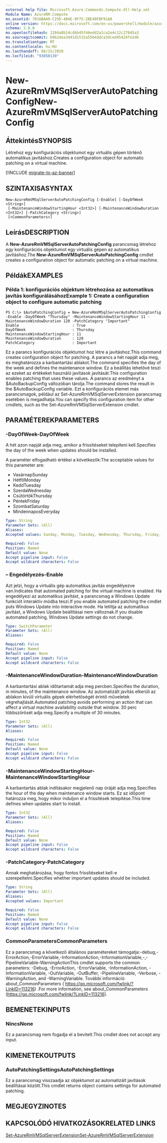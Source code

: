 ```yaml
---
external help file: Microsoft.Azure.Commands.Compute.dll-Help.xml
Module Name: AzureRM.Compute
ms.assetid: 7016BAA9-C25D-404E-9F75-2BE49FBF91A8
online version: https://docs.microsoft.com/en-us/powershell/module/azurerm.compute/new-azurermvmsqlserverautopatchingconfig
schema: 2.0.0
ms.openlocfilehash: 1204a8b14cdbb45f46edd2a1ca2e4c12c27845a3
ms.sourcegitcommit: b9b2dea3441d1532a5564ddca3dced45424fe2d6
ms.translationtype: MT
ms.contentlocale: hu-HU
ms.lasthandoff: 08/15/2020
ms.locfileid: "93850130"
---
```

# <span data-ttu-id="e8184-101">New-AzureRmVMSqlServerAutoPatchingConfig</span><span class="sxs-lookup"><span data-stu-id="e8184-101">New-AzureRmVMSqlServerAutoPatchingConfig</span></span>

## <span data-ttu-id="e8184-102">Áttekintés</span><span class="sxs-lookup"><span data-stu-id="e8184-102">SYNOPSIS</span></span>
<span data-ttu-id="e8184-103">Létrehoz egy konfigurációs objektumot egy virtuális gépen történő automatikus javításhoz.</span><span class="sxs-lookup"><span data-stu-id="e8184-103">Creates a configuration object for automatic patching on a virtual machine.</span></span>

[!INCLUDE [migrate-to-az-banner](../../includes/migrate-to-az-banner.md)]

## <span data-ttu-id="e8184-104">SZINTAXISA</span><span class="sxs-lookup"><span data-stu-id="e8184-104">SYNTAX</span></span>

```
New-AzureRmVMSqlServerAutoPatchingConfig [-Enable] [-DayOfWeek <String>]
 [-MaintenanceWindowStartingHour <Int32>] [-MaintenanceWindowDuration <Int32>] [-PatchCategory <String>]
 [<CommonParameters>]
```

## <span data-ttu-id="e8184-105">Leírás</span><span class="sxs-lookup"><span data-stu-id="e8184-105">DESCRIPTION</span></span>
<span data-ttu-id="e8184-106">A **New-AzureRmVMSqlServerAutoPatchingConfig** parancsmag létrehoz egy konfigurációs objektumot egy virtuális gépen az automatikus javításhoz.</span><span class="sxs-lookup"><span data-stu-id="e8184-106">The **New-AzureRmVMSqlServerAutoPatchingConfig** cmdlet creates a configuration object for automatic patching on a virtual machine.</span></span>

## <span data-ttu-id="e8184-107">Példák</span><span class="sxs-lookup"><span data-stu-id="e8184-107">EXAMPLES</span></span>

### <span data-ttu-id="e8184-108">Példa 1: konfigurációs objektum létrehozása az automatikus javítás konfigurálásához</span><span class="sxs-lookup"><span data-stu-id="e8184-108">Example 1: Create a configuration object to configure automatic patching</span></span>
```
PS C:\> $AutoPatchingConfig = New-AzureRmVMSqlServerAutoPatchingConfig -Enable -DayOfWeek "Thursday" -MaintenanceWindowStartingHour 11 -MaintenanceWindowDuration 120 -PatchCategory "Important"
Enable                        : True
DayOfWeek                     : Thursday
MaintenanceWindowStartingHour : 11
MaintenanceWindowDuration     : 120
PatchCategory                 : Important
```

<span data-ttu-id="e8184-109">Ez a parancs konfigurációs objektumot hoz létre a javításhoz.</span><span class="sxs-lookup"><span data-stu-id="e8184-109">This command creates configuration object for patching.</span></span>
<span data-ttu-id="e8184-110">A parancs a hét napját adja meg, és meghatározza a karbantartási ablakot.</span><span class="sxs-lookup"><span data-stu-id="e8184-110">The command specifies the day of the week and defines the maintenance window.</span></span>
<span data-ttu-id="e8184-111">Ez a beállítás lehetővé teszi az ezeket az értékeket használó javítások javítását.</span><span class="sxs-lookup"><span data-stu-id="e8184-111">This configuration enables patching that uses these values.</span></span>
<span data-ttu-id="e8184-112">A parancs az eredményt a $AutoBackupConfig változóban tárolja.</span><span class="sxs-lookup"><span data-stu-id="e8184-112">The command stores the result in the $AutoBackupConfig variable.</span></span>
<span data-ttu-id="e8184-113">Ezt a konfigurációs elemet más parancsmagok, például az Set-AzureRmVMSqlServerExtension parancsmag esetében is megadhatja.</span><span class="sxs-lookup"><span data-stu-id="e8184-113">You can specify this configuration item for other cmdlets, such as the Set-AzureRmVMSqlServerExtension cmdlet.</span></span>

## <span data-ttu-id="e8184-114">PARAMÉTEREK</span><span class="sxs-lookup"><span data-stu-id="e8184-114">PARAMETERS</span></span>

### <span data-ttu-id="e8184-115">-DayOfWeek</span><span class="sxs-lookup"><span data-stu-id="e8184-115">-DayOfWeek</span></span>
<span data-ttu-id="e8184-116">A hét azon napját adja meg, amikor a frissítéseket telepíteni kell.</span><span class="sxs-lookup"><span data-stu-id="e8184-116">Specifies the day of the week when updates should be installed.</span></span>

<span data-ttu-id="e8184-117">A paraméter elfogadható értékei a következők:</span><span class="sxs-lookup"><span data-stu-id="e8184-117">The acceptable values for this parameter are:</span></span>

- <span data-ttu-id="e8184-118">Vasárnap</span><span class="sxs-lookup"><span data-stu-id="e8184-118">Sunday</span></span>
- <span data-ttu-id="e8184-119">Hétfő</span><span class="sxs-lookup"><span data-stu-id="e8184-119">Monday</span></span>
- <span data-ttu-id="e8184-120">Kedd</span><span class="sxs-lookup"><span data-stu-id="e8184-120">Tuesday</span></span>
- <span data-ttu-id="e8184-121">Szerda</span><span class="sxs-lookup"><span data-stu-id="e8184-121">Wednesday</span></span>
- <span data-ttu-id="e8184-122">Csütörtök</span><span class="sxs-lookup"><span data-stu-id="e8184-122">Thursday</span></span>
- <span data-ttu-id="e8184-123">Péntek</span><span class="sxs-lookup"><span data-stu-id="e8184-123">Friday</span></span>
- <span data-ttu-id="e8184-124">Szombat</span><span class="sxs-lookup"><span data-stu-id="e8184-124">Saturday</span></span>
- <span data-ttu-id="e8184-125">Mindennapos</span><span class="sxs-lookup"><span data-stu-id="e8184-125">Everyday</span></span>

```yaml
Type: String
Parameter Sets: (All)
Aliases: 
Accepted values: Sunday, Monday, Tuesday, Wednesday, Thursday, Friday, Saturday, Everyday

Required: False
Position: Named
Default value: None
Accept pipeline input: False
Accept wildcard characters: False
```

### <span data-ttu-id="e8184-126">– Engedélyezés</span><span class="sxs-lookup"><span data-stu-id="e8184-126">-Enable</span></span>
<span data-ttu-id="e8184-127">Azt jelzi, hogy a virtuális gép automatikus javítás engedélyezve van.</span><span class="sxs-lookup"><span data-stu-id="e8184-127">Indicates that automated patching for the virtual machine is enabled.</span></span>
<span data-ttu-id="e8184-128">Ha engedélyezi az automatikus javítást, a parancsmag a Windows Update funkciót interaktív módba teszi.</span><span class="sxs-lookup"><span data-stu-id="e8184-128">If you enable automated patching the cmdlet puts Windows Update into interactive mode.</span></span>
<span data-ttu-id="e8184-129">Ha letiltja az automatikus javítást, a Windows Update beállításai nem változnak.</span><span class="sxs-lookup"><span data-stu-id="e8184-129">If you disable automated patching, Windows Update settings do not change.</span></span>

```yaml
Type: SwitchParameter
Parameter Sets: (All)
Aliases: 

Required: False
Position: Named
Default value: None
Accept pipeline input: False
Accept wildcard characters: False
```

### <span data-ttu-id="e8184-130">-MaintenanceWindowDuration</span><span class="sxs-lookup"><span data-stu-id="e8184-130">-MaintenanceWindowDuration</span></span>
<span data-ttu-id="e8184-131">A karbantartási ablak időtartamát adja meg percben.</span><span class="sxs-lookup"><span data-stu-id="e8184-131">Specifies the duration, in minutes, of the maintenance window.</span></span>
<span data-ttu-id="e8184-132">Az automatizált javítás elkerüli az ablakon kívüli virtuális gépek elérhetőségét érintő műveletek végrehajtását.</span><span class="sxs-lookup"><span data-stu-id="e8184-132">Automated patching avoids performing an action that can affect a virtual machine availability outside that window.</span></span>
<span data-ttu-id="e8184-133">30 perc többszörösét adja meg.</span><span class="sxs-lookup"><span data-stu-id="e8184-133">Specify a multiple of 30 minutes.</span></span>

```yaml
Type: Int32
Parameter Sets: (All)
Aliases: 

Required: False
Position: Named
Default value: None
Accept pipeline input: False
Accept wildcard characters: False
```

### <span data-ttu-id="e8184-134">-MaintenanceWindowStartingHour</span><span class="sxs-lookup"><span data-stu-id="e8184-134">-MaintenanceWindowStartingHour</span></span>
<span data-ttu-id="e8184-135">A karbantartás ablak indításakor megjelenő nap óráját adja meg.</span><span class="sxs-lookup"><span data-stu-id="e8184-135">Specifies the hour of the day when maintenance window starts.</span></span>
<span data-ttu-id="e8184-136">Ez az időpont határozza meg, hogy mikor induljon el a frissítések telepítése.</span><span class="sxs-lookup"><span data-stu-id="e8184-136">This time defines when updates start to install.</span></span>

```yaml
Type: Int32
Parameter Sets: (All)
Aliases: 

Required: False
Position: Named
Default value: None
Accept pipeline input: False
Accept wildcard characters: False
```

### <span data-ttu-id="e8184-137">-PatchCategory</span><span class="sxs-lookup"><span data-stu-id="e8184-137">-PatchCategory</span></span>
<span data-ttu-id="e8184-138">Annak meghatározása, hogy fontos frissítéseket kell-e szerepeltetni.</span><span class="sxs-lookup"><span data-stu-id="e8184-138">Specifies whether important updates should be included.</span></span>

```yaml
Type: String
Parameter Sets: (All)
Aliases: 
Accepted values: Important

Required: False
Position: Named
Default value: None
Accept pipeline input: False
Accept wildcard characters: False
```

### <span data-ttu-id="e8184-139">CommonParameters</span><span class="sxs-lookup"><span data-stu-id="e8184-139">CommonParameters</span></span>
<span data-ttu-id="e8184-140">Ez a parancsmag a következő általános paramétereket támogatja:-debug,-ErrorAction,-ErrorVariable,-InformationAction,-InformationVariable,-,-PipelineVariable-WarningAction</span><span class="sxs-lookup"><span data-stu-id="e8184-140">This cmdlet supports the common parameters: -Debug, -ErrorAction, -ErrorVariable, -InformationAction, -InformationVariable, -OutVariable, -OutBuffer, -PipelineVariable, -Verbose, -WarningAction, and -WarningVariable.</span></span> <span data-ttu-id="e8184-141">További információ: about_CommonParameters ( https://go.microsoft.com/fwlink/?LinkID=113216) .</span><span class="sxs-lookup"><span data-stu-id="e8184-141">For more information, see about_CommonParameters (https://go.microsoft.com/fwlink/?LinkID=113216).</span></span>

## <span data-ttu-id="e8184-142">BEMENETEK</span><span class="sxs-lookup"><span data-stu-id="e8184-142">INPUTS</span></span>

### <span data-ttu-id="e8184-143">Nincs</span><span class="sxs-lookup"><span data-stu-id="e8184-143">None</span></span>
<span data-ttu-id="e8184-144">Ez a parancsmag nem fogadja el a bevitelt.</span><span class="sxs-lookup"><span data-stu-id="e8184-144">This cmdlet does not accept any input.</span></span>

## <span data-ttu-id="e8184-145">KIMENETEK</span><span class="sxs-lookup"><span data-stu-id="e8184-145">OUTPUTS</span></span>

### <span data-ttu-id="e8184-146">AutoPatchingSettings</span><span class="sxs-lookup"><span data-stu-id="e8184-146">AutoPatchingSettings</span></span>
<span data-ttu-id="e8184-147">Ez a parancsmag visszaadja az objektumot az automatizált javítások beállításai között.</span><span class="sxs-lookup"><span data-stu-id="e8184-147">This cmdlet returns object contains settings for automated patching.</span></span>

## <span data-ttu-id="e8184-148">MEGJEGYZI</span><span class="sxs-lookup"><span data-stu-id="e8184-148">NOTES</span></span>

## <span data-ttu-id="e8184-149">KAPCSOLÓDÓ HIVATKOZÁSOK</span><span class="sxs-lookup"><span data-stu-id="e8184-149">RELATED LINKS</span></span>



[<span data-ttu-id="e8184-150">Set-AzureRmVMSqlServerExtension</span><span class="sxs-lookup"><span data-stu-id="e8184-150">Set-AzureRmVMSqlServerExtension</span></span>](./Set-AzureRMVMSqlServerExtension.md)



